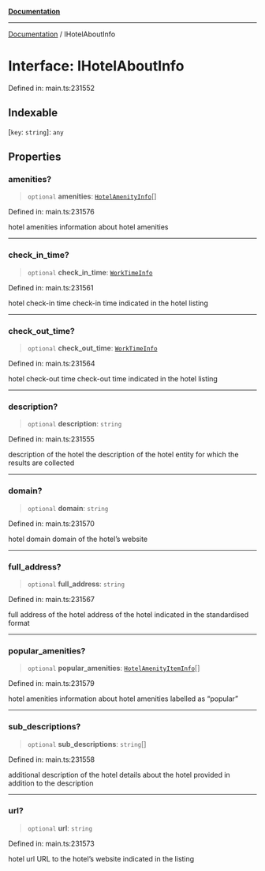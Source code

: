 [**Documentation**](../README.md)

***

[Documentation](../README.md) / IHotelAboutInfo

# Interface: IHotelAboutInfo

Defined in: main.ts:231552

## Indexable

\[`key`: `string`\]: `any`

## Properties

### amenities?

> `optional` **amenities**: [`HotelAmenityInfo`](../classes/HotelAmenityInfo.md)[]

Defined in: main.ts:231576

hotel amenities
information about hotel amenities

***

### check\_in\_time?

> `optional` **check\_in\_time**: [`WorkTimeInfo`](../classes/WorkTimeInfo.md)

Defined in: main.ts:231561

hotel check-in time
check-in time indicated in the hotel listing

***

### check\_out\_time?

> `optional` **check\_out\_time**: [`WorkTimeInfo`](../classes/WorkTimeInfo.md)

Defined in: main.ts:231564

hotel check-out time
check-out time indicated in the hotel listing

***

### description?

> `optional` **description**: `string`

Defined in: main.ts:231555

description of the hotel
the description of the hotel entity for which the results are collected

***

### domain?

> `optional` **domain**: `string`

Defined in: main.ts:231570

hotel domain
domain of the hotel’s website

***

### full\_address?

> `optional` **full\_address**: `string`

Defined in: main.ts:231567

full address of the hotel
address of the hotel indicated in the standardised format

***

### popular\_amenities?

> `optional` **popular\_amenities**: [`HotelAmenityItemInfo`](../classes/HotelAmenityItemInfo.md)[]

Defined in: main.ts:231579

hotel amenities
information about hotel amenities labelled as “popular”

***

### sub\_descriptions?

> `optional` **sub\_descriptions**: `string`[]

Defined in: main.ts:231558

additional description of the hotel
details about the hotel provided in addition to the description

***

### url?

> `optional` **url**: `string`

Defined in: main.ts:231573

hotel url
URL to the hotel’s website indicated in the listing
